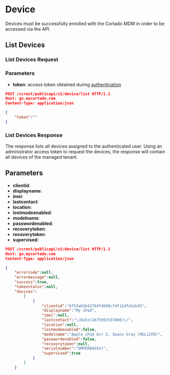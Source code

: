# Device
Devices must be successfully enrolled with the Cortado MDM in order to be accessed via the API. 


## List Devices

### List Devices Request

### Parameters
* **token**: access token obtained during [authentication](/auth)

```json
POST /ccrest/publicapi/v2/device/list HTTP/1.1
Host: go.mycortado.com
Content-Type: application/json

{
    "token":""
}
```

### List Devices Response
The response lists all devices assigned to the authenticated user. Using an administrator access token to request the devices, the response will contain all devices of the managed tenant.

## Parameters
* **clientid**: 
* **displayname**: 
* **imei**: 
* **lastcontact**: 
* **location**: 
* **lostmodeenabled**: 
* **modelname**: 
* **passwordenabled**: 
* **recoverytoken**: 
* **recoverytoken**: 
* **supervised**: 


```json
POST /ccrest/publicapi/v2/device/list HTTP/1.1
Host: go.mycortado.com
Content-Type: application/json

{
    "errorcode":null,
    "errormessage":null,
    "success":true,
    "tokenstatus":null,
    "devices":
        [
            {
                "clientid":"6f53a61b42764fd690cfdf12dfa5ab45",
                "displayname":"My iPad",
                "imei":null,
                "lastcontact":"\/Date(1675991537000)\/",
                "location":null,
                "lostmodeenabled":false,
                "modelname":"Apple iPad Air 2, Space Gray (MGL12FD)",
                "passwordenabled":false,
                "recoverytoken":null,
                "serialnumber":"DMPERB4G5VJ",
                "supervised":true
            }
        ]
    }
```
